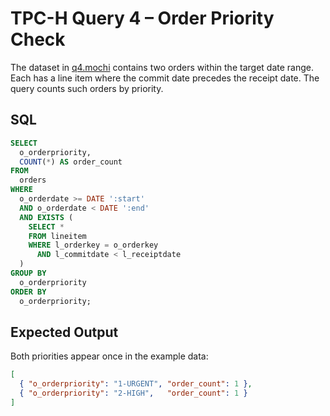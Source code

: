 # TPC-H Query 4 – Order Priority Check

The dataset in [q4.mochi](./q4.mochi) contains two orders within the target date range. Each has a line item where the commit date precedes the receipt date. The query counts such orders by priority.

## SQL
```sql
SELECT
  o_orderpriority,
  COUNT(*) AS order_count
FROM
  orders
WHERE
  o_orderdate >= DATE ':start'
  AND o_orderdate < DATE ':end'
  AND EXISTS (
    SELECT *
    FROM lineitem
    WHERE l_orderkey = o_orderkey
      AND l_commitdate < l_receiptdate
  )
GROUP BY
  o_orderpriority
ORDER BY
  o_orderpriority;
```

## Expected Output
Both priorities appear once in the example data:
```json
[
  { "o_orderpriority": "1-URGENT", "order_count": 1 },
  { "o_orderpriority": "2-HIGH",   "order_count": 1 }
]
```
